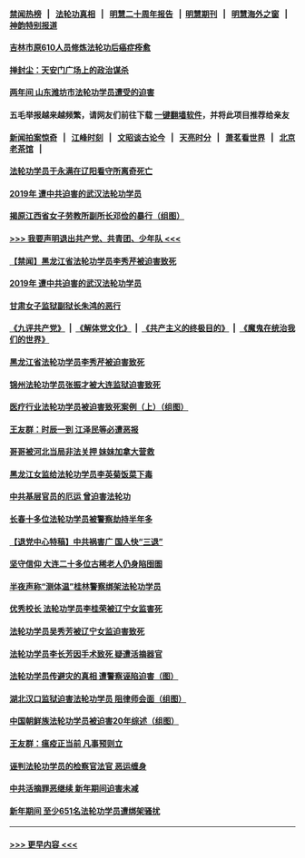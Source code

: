 #### [禁闻热榜](热点新闻.md?=0)  &nbsp;&nbsp;|&nbsp;&nbsp; [法轮功真相](https://github.com/gfw-breaker/truth/blob/master/README.md?=0) &nbsp;&nbsp;|&nbsp;&nbsp; [明慧二十周年报告](https://github.com/gfw-breaker/mh-reports/blob/master/README.md?=0) &nbsp;&nbsp;|&nbsp;&nbsp;[明慧期刊](https://github.com/gfw-breaker/mh-qikan) &nbsp;&nbsp;|&nbsp;&nbsp; [明慧海外之窗](https://github.com/gfw-breaker/mh-news/blob/master/README.md?=0) &nbsp;&nbsp;|&nbsp;&nbsp; [神韵特别报道](https://github.com/gfw-breaker/mh-news/blob/master/shenyun.md?=0)
#### [吉林市原610人员修炼法轮功后癌症痊愈](../pages/prog424/a102789657.md?t=03030502) 
#### [掸封尘：天安门广场上的政治谋杀](../pages/prog424/a102789591.md?t=03030502) 
#### [两年间 山东潍坊市法轮功学员遭受的迫害](../pages/prog424/a102789232.md?t=03030502) 
#### 五毛举报越来越频繁，请网友们前往下载 [一键翻墙软件](https://github.com/gfw-breaker/ssr-accounts)，并将此项目推荐给亲友
#### [新闻拍案惊奇](https://github.com/gfw-breaker/banned-news/blob/master/pages/link4.md) &nbsp;&nbsp;|&nbsp;&nbsp; [江峰时刻](https://github.com/gfw-breaker/banned-news/blob/master/pages/link4.md) &nbsp;&nbsp;|&nbsp;&nbsp; [文昭谈古论今](https://github.com/gfw-breaker/banned-news/blob/master/pages/link4.md) &nbsp;&nbsp;|&nbsp;&nbsp; [天亮时分](https://github.com/gfw-breaker/banned-news/blob/master/pages/link4.md) &nbsp;&nbsp;|&nbsp;&nbsp; [萧茗看世界](https://github.com/gfw-breaker/banned-news/blob/master/pages/link4.md) &nbsp;&nbsp;|&nbsp;&nbsp; [北京老茶馆](https://github.com/gfw-breaker/banned-news/blob/master/pages/link4.md) &nbsp;&nbsp;|&nbsp;&nbsp; 
#### [法轮功学员于永满在辽阳看守所离奇死亡](../pages/prog424/a102789133.md?t=03030502) 
#### [2019年 遭中共迫害的武汉法轮功学员](../pages/prog424/a102787593.md?t=03030502) 
#### [揭原江西省女子劳教所副所长邓俭的暴行（组图）](../pages/prog424/a102787579.md?t=03030502) 
#### [>>> 我要声明退出共产党、共青团、少年队 <<<](https://github.com/begood0513/goodnews/blob/master/quit/letter.md) 
#### [【禁闻】黑龙江省法轮功学员李秀芹被迫害致死](../pages/prog424/a102787400.md?t=03030502) 
#### [2019年 遭中共迫害的武汉法轮功学员](../pages/prog424/a102786629.md?t=03030502) 
#### [甘肃女子监狱副狱长朱鸿的恶行](../pages/prog424/a102785973.md?t=03030502) 
#### [《九评共产党》](https://github.com/begood0513/9ping.md/blob/master/README.md) &nbsp;|&nbsp; [《解体党文化》](../../../../jtdwh.md/blob/master/README.md)  &nbsp;|&nbsp; [《共产主义的终极目的》](../../../../gczydzjmd.md/blob/master/README.md) &nbsp;|&nbsp; [《魔鬼在统治我们的世界》](../../../../mgztzwmdsj.md/blob/master/README.md) 
#### [黑龙江省法轮功学员李秀芹被迫害致死](../pages/prog424/a102785864.md?t=03030502) 
#### [锦州法轮功学员张振才被大连监狱迫害致死](../pages/prog424/a102785078.md?t=03030502) 
#### [医疗行业法轮功学员被迫害致死案例（上）（组图）](../pages/prog424/a102785004.md?t=03030502) 
#### [王友群：时辰一到 江泽民等必遭恶报](../pages/prog424/a102784211.md?t=03030502) 
#### [哥哥被河北当局非法关押 妹妹加拿大营救](../pages/prog424/a102783263.md?t=03030502) 
#### [黑龙江女监给法轮功学员李英菊饭菜下毒](../pages/prog424/a102783019.md?t=03030502) 
#### [中共基层官员的厄运 曾迫害法轮功](../pages/prog424/a102782988.md?t=03030502) 
#### [长春十多位法轮功学员被警察劫持半年多](../pages/prog424/a102782208.md?t=03030502) 
#### [【退党中心特稿】中共祸害广 国人快“三退”](../pages/prog424/a102782111.md?t=03030502) 
#### [坚守信仰 大连二十多位古稀老人仍身陷囹圄](../pages/prog424/a102781549.md?t=03030502) 
#### [半夜声称“测体温”桂林警察绑架法轮功学员](../pages/prog424/a102781477.md?t=03030502) 
#### [优秀校长 法轮功学员李桂荣被辽宁女监害死](../pages/prog424/a102779889.md?t=03030502) 
#### [法轮功学员吴秀芳被辽宁女监迫害致死](../pages/prog424/a102779846.md?t=03030502) 
#### [法轮功学员李长芳因手术致死 疑遭活摘器官](../pages/prog424/a102779718.md?t=03030502) 
#### [法轮功学员传避灾的真相 遭警察诬陷迫害（图）](../pages/prog424/a102778732.md?t=03030502) 
#### [湖北汉口监狱迫害法轮功学员 阻律师会面（组图）](../pages/prog424/a102777852.md?t=03030502) 
#### [中国朝鲜族法轮功学员被迫害20年综述（组图）](../pages/prog424/a102777759.md?t=03030502) 
#### [王友群：瘟疫正当前 凡事预则立](../pages/prog424/a102777586.md?t=03030502) 
#### [诬判法轮功学员的检察官法官 恶运缠身](../pages/prog424/a102776964.md?t=03030502) 
#### [中共活摘罪恶继续 新年期间迫害未减](../pages/prog424/a102775890.md?t=03030502) 
#### [新年期间 至少651名法轮功学员遭绑架骚扰](../pages/prog424/a102775002.md?t=03030502) 

----
#### [ >>> 更早内容 <<< ](../indexes/prog424-earlier.md)
